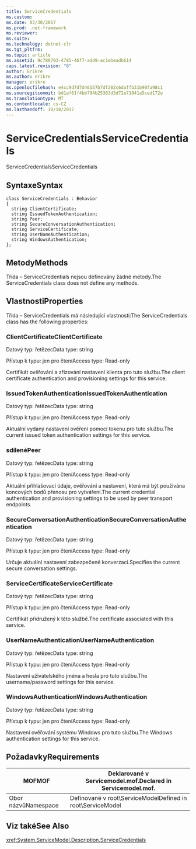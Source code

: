 ```yaml
---
title: ServiceCredentials
ms.custom: 
ms.date: 03/30/2017
ms.prod: .net-framework
ms.reviewer: 
ms.suite: 
ms.technology: dotnet-clr
ms.tgt_pltfrm: 
ms.topic: article
ms.assetid: 9c780793-4785-46f7-add9-ac1ebeadb614
caps.latest.revision: "8"
author: Erikre
ms.author: erikre
manager: erikre
ms.openlocfilehash: e4cc9d7d7d46157b7df202c6daffb31b90fa98c1
ms.sourcegitcommit: bd1ef61f4bb794b25383d3d72e71041a5ced172e
ms.translationtype: MT
ms.contentlocale: cs-CZ
ms.lasthandoff: 10/18/2017
---
```

# <a name="servicecredentials"></a><span data-ttu-id="329a6-102">ServiceCredentials</span><span class="sxs-lookup"><span data-stu-id="329a6-102">ServiceCredentials</span></span>
<span data-ttu-id="329a6-103">ServiceCredentials</span><span class="sxs-lookup"><span data-stu-id="329a6-103">ServiceCredentials</span></span>  
  
## <a name="syntax"></a><span data-ttu-id="329a6-104">Syntaxe</span><span class="sxs-lookup"><span data-stu-id="329a6-104">Syntax</span></span>  
  
```  
class ServiceCredentials : Behavior  
{  
  string ClientCertificate;  
  string IssuedTokenAuthentication;  
  string Peer;  
  string SecureConversationAuthentication;  
  string ServiceCertificate;  
  string UserNameAuthentication;  
  string WindowsAuthentication;  
};  
```  
  
## <a name="methods"></a><span data-ttu-id="329a6-105">Metody</span><span class="sxs-lookup"><span data-stu-id="329a6-105">Methods</span></span>  
 <span data-ttu-id="329a6-106">Třída – ServiceCredentials nejsou definovány žádné metody.</span><span class="sxs-lookup"><span data-stu-id="329a6-106">The ServiceCredentials class does not define any methods.</span></span>  
  
## <a name="properties"></a><span data-ttu-id="329a6-107">Vlastnosti</span><span class="sxs-lookup"><span data-stu-id="329a6-107">Properties</span></span>  
 <span data-ttu-id="329a6-108">Třída – ServiceCredentials má následující vlastnosti:</span><span class="sxs-lookup"><span data-stu-id="329a6-108">The ServiceCredentials class has the following properties:</span></span>  
  
### <a name="clientcertificate"></a><span data-ttu-id="329a6-109">ClientCertificate</span><span class="sxs-lookup"><span data-stu-id="329a6-109">ClientCertificate</span></span>  
 <span data-ttu-id="329a6-110">Datový typ: řetězec</span><span class="sxs-lookup"><span data-stu-id="329a6-110">Data type: string</span></span>  
  
 <span data-ttu-id="329a6-111">Přístup k typu: jen pro čtení</span><span class="sxs-lookup"><span data-stu-id="329a6-111">Access type: Read-only</span></span>  
  
 <span data-ttu-id="329a6-112">Certifikát ověřování a zřizování nastavení klienta pro tuto službu.</span><span class="sxs-lookup"><span data-stu-id="329a6-112">The client certificate authentication and provisioning settings for this service.</span></span>  
  
### <a name="issuedtokenauthentication"></a><span data-ttu-id="329a6-113">IssuedTokenAuthentication</span><span class="sxs-lookup"><span data-stu-id="329a6-113">IssuedTokenAuthentication</span></span>  
 <span data-ttu-id="329a6-114">Datový typ: řetězec</span><span class="sxs-lookup"><span data-stu-id="329a6-114">Data type: string</span></span>  
  
 <span data-ttu-id="329a6-115">Přístup k typu: jen pro čtení</span><span class="sxs-lookup"><span data-stu-id="329a6-115">Access type: Read-only</span></span>  
  
 <span data-ttu-id="329a6-116">Aktuální vydaný nastavení ověření pomocí tokenu pro tuto službu.</span><span class="sxs-lookup"><span data-stu-id="329a6-116">The current issued token authentication settings for this service.</span></span>  
  
### <a name="peer"></a><span data-ttu-id="329a6-117">sdílené</span><span class="sxs-lookup"><span data-stu-id="329a6-117">Peer</span></span>  
 <span data-ttu-id="329a6-118">Datový typ: řetězec</span><span class="sxs-lookup"><span data-stu-id="329a6-118">Data type: string</span></span>  
  
 <span data-ttu-id="329a6-119">Přístup k typu: jen pro čtení</span><span class="sxs-lookup"><span data-stu-id="329a6-119">Access type: Read-only</span></span>  
  
 <span data-ttu-id="329a6-120">Aktuální přihlašovací údaje, ověřování a nastavení, která má být používána koncových bodů přenosu pro vytváření.</span><span class="sxs-lookup"><span data-stu-id="329a6-120">The current credential authentication and provisioning settings to be used by peer transport endpoints.</span></span>  
  
### <a name="secureconversationauthentication"></a><span data-ttu-id="329a6-121">SecureConversationAuthentication</span><span class="sxs-lookup"><span data-stu-id="329a6-121">SecureConversationAuthentication</span></span>  
 <span data-ttu-id="329a6-122">Datový typ: řetězec</span><span class="sxs-lookup"><span data-stu-id="329a6-122">Data type: string</span></span>  
  
 <span data-ttu-id="329a6-123">Přístup k typu: jen pro čtení</span><span class="sxs-lookup"><span data-stu-id="329a6-123">Access type: Read-only</span></span>  
  
 <span data-ttu-id="329a6-124">Určuje aktuální nastavení zabezpečené konverzaci.</span><span class="sxs-lookup"><span data-stu-id="329a6-124">Specifies the current secure conversation settings.</span></span>  
  
### <a name="servicecertificate"></a><span data-ttu-id="329a6-125">ServiceCertificate</span><span class="sxs-lookup"><span data-stu-id="329a6-125">ServiceCertificate</span></span>  
 <span data-ttu-id="329a6-126">Datový typ: řetězec</span><span class="sxs-lookup"><span data-stu-id="329a6-126">Data type: string</span></span>  
  
 <span data-ttu-id="329a6-127">Přístup k typu: jen pro čtení</span><span class="sxs-lookup"><span data-stu-id="329a6-127">Access type: Read-only</span></span>  
  
 <span data-ttu-id="329a6-128">Certifikát přidružený k této službě.</span><span class="sxs-lookup"><span data-stu-id="329a6-128">The certificate associated with this service.</span></span>  
  
### <a name="usernameauthentication"></a><span data-ttu-id="329a6-129">UserNameAuthentication</span><span class="sxs-lookup"><span data-stu-id="329a6-129">UserNameAuthentication</span></span>  
 <span data-ttu-id="329a6-130">Datový typ: řetězec</span><span class="sxs-lookup"><span data-stu-id="329a6-130">Data type: string</span></span>  
  
 <span data-ttu-id="329a6-131">Přístup k typu: jen pro čtení</span><span class="sxs-lookup"><span data-stu-id="329a6-131">Access type: Read-only</span></span>  
  
 <span data-ttu-id="329a6-132">Nastavení uživatelského jména a hesla pro tuto službu.</span><span class="sxs-lookup"><span data-stu-id="329a6-132">The username/password settings for this service.</span></span>  
  
### <a name="windowsauthentication"></a><span data-ttu-id="329a6-133">WindowsAuthentication</span><span class="sxs-lookup"><span data-stu-id="329a6-133">WindowsAuthentication</span></span>  
 <span data-ttu-id="329a6-134">Datový typ: řetězec</span><span class="sxs-lookup"><span data-stu-id="329a6-134">Data type: string</span></span>  
  
 <span data-ttu-id="329a6-135">Přístup k typu: jen pro čtení</span><span class="sxs-lookup"><span data-stu-id="329a6-135">Access type: Read-only</span></span>  
  
 <span data-ttu-id="329a6-136">Nastavení ověřování systému Windows pro tuto službu.</span><span class="sxs-lookup"><span data-stu-id="329a6-136">The Windows authentication settings for this service.</span></span>  
  
## <a name="requirements"></a><span data-ttu-id="329a6-137">Požadavky</span><span class="sxs-lookup"><span data-stu-id="329a6-137">Requirements</span></span>  
  
|<span data-ttu-id="329a6-138">MOF</span><span class="sxs-lookup"><span data-stu-id="329a6-138">MOF</span></span>|<span data-ttu-id="329a6-139">Deklarované v Servicemodel.mof.</span><span class="sxs-lookup"><span data-stu-id="329a6-139">Declared in Servicemodel.mof.</span></span>|  
|---------|-----------------------------------|  
|<span data-ttu-id="329a6-140">Obor názvů</span><span class="sxs-lookup"><span data-stu-id="329a6-140">Namespace</span></span>|<span data-ttu-id="329a6-141">Definované v root\ServiceModel</span><span class="sxs-lookup"><span data-stu-id="329a6-141">Defined in root\ServiceModel</span></span>|  
  
## <a name="see-also"></a><span data-ttu-id="329a6-142">Viz také</span><span class="sxs-lookup"><span data-stu-id="329a6-142">See Also</span></span>  
 <xref:System.ServiceModel.Description.ServiceCredentials>
